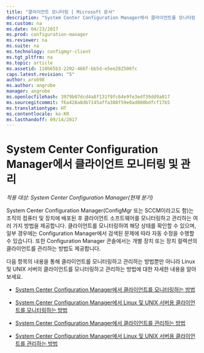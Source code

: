 ```yaml
---
title: "클라이언트 모니터링 | Microsoft 문서"
description: "System Center Configuration Manager에서 클라이언트를 모니터링 및 관리하는 방법을 알아봅니다."
ms.custom: na
ms.date: 04/23/2017
ms.prod: configuration-manager
ms.reviewer: na
ms.suite: na
ms.technology: configmgr-client
ms.tgt_pltfrm: na
ms.topic: article
ms.assetid: 110b65b3-2202-466f-bb5d-e5ee282506fc
caps.latest.revision: "5"
author: arob98
ms.author: angrobe
manager: angrobe
ms.openlocfilehash: 3979b07dcd4a8f131f9fc64e9fe3edf39dd9a017
ms.sourcegitcommit: f6a428a8db7145affa388f59e0ad880bdfcf17b5
ms.translationtype: HT
ms.contentlocale: ko-KR
ms.lasthandoff: 09/14/2017
---
```

# <a name="monitor-and-manage-clients-in-system-center-configuration-manager"></a>System Center Configuration Manager에서 클라이언트 모니터링 및 관리

*적용 대상: System Center Configuration Manager(현재 분기)*

System Center Configuration Manager(ConfigMgr 또는 SCCM이라고도 함)는 조직의 컴퓨터 및 장치에 배포된 후 클라이언트 소프트웨어를 모니터링하고 관리하는 여러 가지 방법을 제공합니다.  클라이언트를 모니터링하여 해당 상태를 확인할 수 있으며, 일부 경우에는 Configuration Manager에서 검색된 문제에 따라 자동 수정을 수행할 수 있습니다. 또한 Configuration Manager 콘솔에서는 개별 장치 또는 장치 컬렉션의 클라이언트를 관리하는 방법도 제공합니다.  

 다음 항목의 내용을 통해 클라이언트를 모니터링하고 관리하는 방법뿐만 아니라 Linux 및 UNIX 서버의 클라이언트를 모니터링하고 관리하는 방법에 대한 자세한 내용을 알아보세요.  

-   [System Center Configuration Manager에서 클라이언트를 모니터링하는 방법](../../../core/clients/manage/monitor-clients.md)  

-   [System Center Configuration Manager에서 Linux 및 UNIX 서버용 클라이언트를 모니터링하는 방법](../../../core/clients/manage/monitor-clients-for-linux-and-unix-servers.md)  

-   [System Center Configuration Manager에서 클라이언트를 관리하는 방법](../../../core/clients/manage/manage-clients.md)  

-   [System Center Configuration Manager에서 Linux 및 UNIX 서버용 클라이언트를 관리하는 방법](../../../core/clients/manage/manage-clients-for-linux-and-unix-servers.md)  
